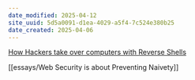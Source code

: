 ```yaml
---
date_modified: 2025-04-12
site_uuid: 5d5a0091-d1ea-4029-a5f4-7c524e380b25
date_created: 2025-04-06
---
```


[How Hackers take over computers with Reverse Shells](https://youtu.be/Er1nb-4xHdE?si=mQTjFMJylV5ogWIv)

[[essays/Web Security is about Preventing Naivety]]